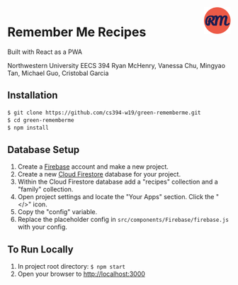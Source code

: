 <a href="remembermerecipes.com/">
    <img src="https://github.com/cs394-w19/green-rememberme/blob/master/public/logo.png" alt="RememberMe Recipeslogo"     title="RememberMe Recipes" align="right" height="60" />
</a>

# Remember Me Recipes
Built with React as a PWA

Northwestern University
EECS 394
Ryan McHenry, Vanessa Chu, Mingyao Tan, Michael Guo, Cristobal Garcia


## Installation
```bash
$ git clone https://github.com/cs394-w19/green-rememberme.git
$ cd green-rememberme
$ npm install
```

## Database Setup 
1. Create a [Firebase](https://firebase.google.com/) account and make a new project.
2. Create a new [Cloud Firestore](https://firebase.google.com/docs/firestore/) database for your project.
3. Within the Cloud Firestore database add a "recipes" collection and a "family" collection.
4. Open project settings and locate the "Your Apps" section. Click the "</>" icon.
5. Copy the "config" variable. 
6. Replace the placeholder config in ```src/components/Firebase/firebase.js``` with your config.

## To Run Locally
1. In project root directory: ```$ npm start```
2. Open your browser to [http://localhost:3000](http://localhost:3000)

